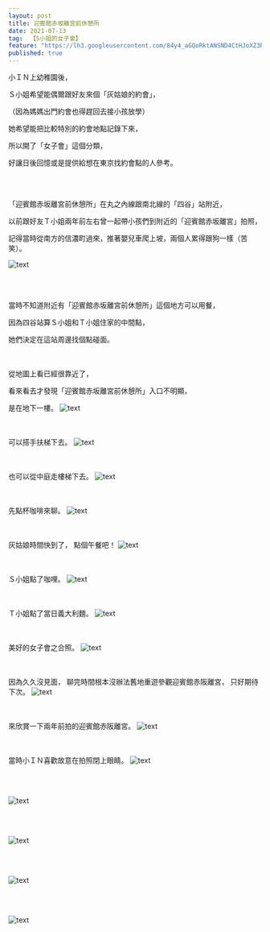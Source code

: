 ```yaml
---
layout: post
title: 迎賓館赤坂離宮前休憩所
date: 2021-07-13
tag:  【S小姐的女子會】
feature: "https://lh3.googleusercontent.com/84y4_aGQoRktANSND4CtHJoXZ3Re3Zy2v46LWiw5a9avQZj1IPwoJ4kCXcYWoA-9b3PJxkFGrhHDO8_DatzskF5GWMwoFQJo5EUcSIBAdomlZjAmVDETRI-uRNBViO5snPQCfic7iPU=w2400"
published: true
---
```

小ＩＮ上幼稚園後，

Ｓ小姐希望能偶爾跟好友來個「灰姑娘的約會」，

（因為媽媽出門約會也得趕回去接小孩放學）

她希望能把比較特別的約會地點記錄下來，

所以開了「女子會」這個分類，

好讓日後回憶或是提供給想在東京找約會點的人參考。

<br><br>

「迎賓館赤坂離宮前休憩所」在丸之內線跟南北線的「四谷」站附近，

以前跟好友Ｔ小姐兩年前左右曾一起帶小孩們到附近的「迎賓館赤坂離宮」拍照，

記得當時從南方的信濃町過來，推著嬰兒車爬上坡，兩個人累得跟狗一樣（苦笑）。

![text](https://lh3.googleusercontent.com/n-Q-tJvSX0nkyMpFkRZ96ZtZEwupU6bf9y3Mt9mb2hc_T69htn2b0a5T6qHX2NaWimUslZ4yv1voMP6Av62B00KLs-JQxD-ttnWwpIdMeN79IXVp1SKcwMPG2nT3UIZWiIqwMVhgfL8=w2400)

<br><br>

當時不知道附近有「迎賓館赤坂離宮前休憩所」這個地方可以用餐，

因為四谷站算Ｓ小姐和Ｔ小姐住家的中間點，

她們決定在這站周邊找個點碰面。

<br><br>
從地圖上看已經很靠近了，

看來看去才發現「迎賓館赤坂離宮前休憩所」入口不明顯，

是在地下一樓。
![text]()


<br><br>
可以搭手扶梯下去。
![text]()


<br><br>
也可以從中庭走樓梯下去。
![text]()


<br><br>
先點杯咖啡來聊。
![text]()


<br><br>
灰姑娘時間快到了，
點個午餐吧！
![text]()


<br><br>
Ｓ小姐點了咖哩。
![text]()


<br><br>
Ｔ小姐點了當日義大利麵。
![text]()


<br><br>
美好的女子會之合照。
![text]()


<br><br>
因為久久沒見面，
聊完時間根本沒辦法舊地重遊參觀迎賓館赤阪離宮，
只好期待下次。
![text]()


<br><br>
來欣賞一下兩年前拍的迎賓館赤阪離宮。
![text]()


<br><br>
當時小ＩＮ喜歡故意在拍照閉上眼睛。
![text]()


<br><br>

![text]()


<br><br>

![text]()


<br><br>

![text]()


<br><br>

![text]()
